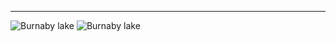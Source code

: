 ---

<img class="size-full wp-image-172" src="http://i.imgur.com/mPs7Kov.jpg" alt="Burnaby lake" />

<img class="size-full wp-image-173" src="http://i.imgur.com/MTOh3bj.jpg" alt="Burnaby lake" />

